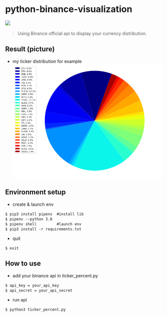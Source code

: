 # python-binance-visualization
![](https://img.shields.io/static/v1?label=python&message=3.8&color=blue)
> Using Binance official api to display your currency distribution.

## Result (picture)
* my ticker distribution for example
![image](https://github.com/yjfu95103/binance-python-api/blob/main/picture/20210417_011819.png)

## Environment setup
* create & launch env
```
$ pip3 install pipenv  #install lib
$ pipenv --python 3.8
$ pipenv shell         #launch env
$ pip3 install -r requirements.txt
```
* quit
```
$ exit                 
```

## How to use
* add your binance api in ticker_percent.py
```
$ api_key = your_api_key 
$ api_secret = your_api_secret
```
* run api
```
$ python3 ticker_percent.py
```


